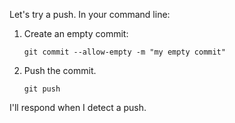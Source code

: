 Let's try a push. In your command line:

1. Create an empty commit:
    ```shell
    git commit --allow-empty -m "my empty commit"
    ```
2. Push the commit.
    ```shell
    git push
    ```

I'll respond when I detect a push. 